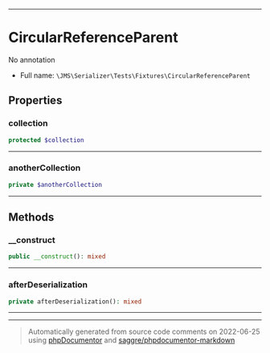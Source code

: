 ***

# CircularReferenceParent

No annotation



* Full name: `\JMS\Serializer\Tests\Fixtures\CircularReferenceParent`



## Properties


### collection



```php
protected $collection
```






***

### anotherCollection



```php
private $anotherCollection
```






***

## Methods


### __construct



```php
public __construct(): mixed
```











***

### afterDeserialization



```php
private afterDeserialization(): mixed
```











***


***
> Automatically generated from source code comments on 2022-06-25 using [phpDocumentor](http://www.phpdoc.org/) and [saggre/phpdocumentor-markdown](https://github.com/Saggre/phpDocumentor-markdown)
